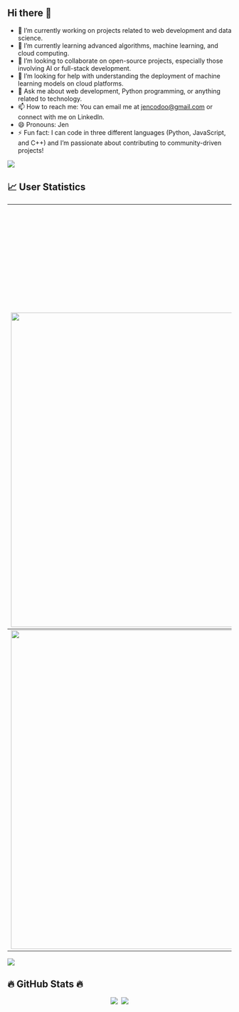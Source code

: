 ## Hi there 👋


- 🔭 I’m currently working on projects related to web development and data science.
- 🌱 I’m currently learning advanced algorithms, machine learning, and cloud computing.
- 👯 I’m looking to collaborate on open-source projects, especially those involving AI or full-stack development.
- 🤔 I’m looking for help with understanding the deployment of machine learning models on cloud platforms.
- 💬 Ask me about web development, Python programming, or anything related to technology.
- 📫 How to reach me: You can email me at jencodoo@gmail.com or connect with me on LinkedIn.
- 😄 Pronouns: Jen
- ⚡ Fun fact: I can code in three different languages (Python, JavaScript, and C++) and I’m passionate about contributing to community-driven projects!




<img src="https://user-images.githubusercontent.com/73097560/115834477-dbab4500-a447-11eb-908a-139a6edaec5c.gif">

<h2 align="left">📈 User Statistics </h2>

<table  align=center >
  <tbody>
    <tr>
      <td>
        <a href="https://github-readme-streak-stats.herokuapp.com/?user=jencodoo">
            <div style="margin-left: auto; margin-right: 0; text-align: center; width: fit-content; margin-top: 20px;">
                <a href="#" style="display: inline-block; margin-top: 20px;">
                    <img src="https://komarev.com/ghpvc/?username=jencodoo&style=for-the-badge" alt="Profile View" style="width: 200px; height: auto;">
                </a>
            </div>
           <a href="https://github-readme-streak-stats.herokuapp.com/?user=jencodooe">
          <img width="705" src="https://github-readme-streak-stats.herokuapp.com/?user=jencodoo&bg_color=30,e96443,904e95&title_color=fff&text_color=fff&theme=radical&hide_border=true">
        </a>
        </a>
      </td>
    </tr>
  </tbody>
  <tbody>
    <tr>
      <td>
        <a href="https://github-profile-summary-cards.vercel.app/api/cards/profile-details?username=jencodoo">
          <img width="715" src="https://github-profile-summary-cards.vercel.app/api/cards/profile-details?username=jencodoo&theme=dracula"/>
        </a>
      </td>
    </tr>
</table>

<img src="https://user-images.githubusercontent.com/73097560/115834477-dbab4500-a447-11eb-908a-139a6edaec5c.gif">
<h2 align="left">🔥 GitHub Stats 🔥</h2>

<p align="center">
  <a href=""><img src="https://github-readme-stats.vercel.app/api/top-langs/?username=jencodoo&layout=compact&langs_count=10"/></a>&nbsp
  <a href=""><img src="https://github-readme-stats.vercel.app/api?username=jencodoo&count_private=true&show_icons=true"/></a>
</p>
